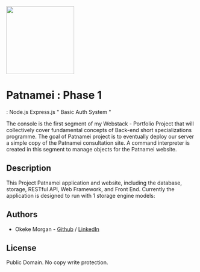 <img src="https://github.com/afinesami/AirBnB_clone_v4/blob/master/web_dynamic/static/images/logo.png" width="180" height=auto />

# Patnamei : Phase 1

: Node.js Express.js " Basic Auth System "


The console is the first segment of my Webstack - Portfolio Project that will collectively cover fundamental concepts of Back-end short specializations programme. The goal of Patnamei project is to eventually deploy our server a simple copy of the Patnamei consultation site. A command interpreter is created in this segment to manage objects for the Patnamei website.

## Description

This Project Patnamei application and website, including the database, storage, RESTful API, Web Framework, and Front End.
Currently the application is designed to run with 1 storage engine models:


## Authors

* Okeke Morgan - [Github](https://github.com/cruwmorgan) / [LinkedIn](https://linkedin.com/in/okeke-m-498272158)

## License
Public Domain. No copy write protection. 